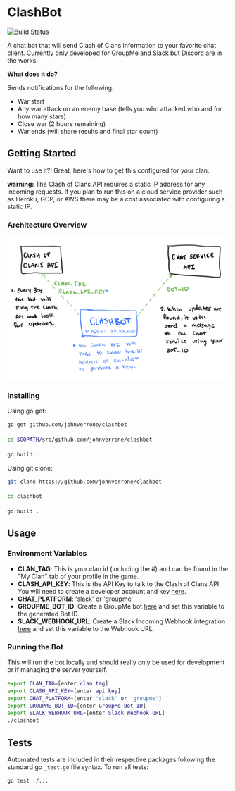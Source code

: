# ClashBot

[![Build Status](https://github.com/johnverrone/ClashBot/workflows/Go/badge.svg)](https://github.com/johnverrone/ClashBot/actions)

A chat bot that will send Clash of Clans information to your favorite chat client. Currently only developed for GroupMe and Slack but Discord are in the works.

**What does it do?**

Sends notifications for the following:

- War start
- Any war attack on an enemy base (tells you who attacked who and for how many stars)
- Close war (2 hours remaining)
- War ends (will share results and final star count)

## Getting Started

Want to use it?! Great, here's how to get this configured for your clan.

**warning:** The Clash of Clans API requires a static IP address for any incoming requests. If you plan to run this on a cloud service provider such as Heroku, GCP, or AWS there may be a cost associated with configuring a static IP.

### Architecture Overview

![architecture](./docs/architecture.jpeg)

### Installing

Using go get:

```bash
go get github.com/johnverrone/clashbot

cd $GOPATH/src/github.com/johnverrone/clashbot

go build .
```

Using git clone:

```bash
git clone https://github.com/johnverrone/clashbot

cd clashbot

go build .
```

## Usage

### Environment Variables

- **CLAN_TAG**: This is your clan id (including the #) and can be found in the "My Clan" tab of your profile in the game.
- **CLASH_API_KEY**: This is the API Key to talk to the Clash of Clans API. You will need to create a developer account and key [here](https://developer.clashofclans.com/#/new-key).
- **CHAT_PLATFORM**: 'slack' or 'groupme'
- **GROUPME_BOT_ID**: Create a GroupMe bot [here](https://dev.groupme.com/bots) and set this variable to the generated Bot ID.
- **SLACK_WEBHOOK_URL**: Create a Slack Incoming Webhook integration [here](https://api.slack.com/apps) and set this variable to the Webhook URL.

### Running the Bot

This will run the bot locally and should really only be used for development or if managing the server yourself.

```bash
export CLAN_TAG=[enter clan tag]
export CLASH_API_KEY=[enter api key]
export CHAT_PLATFORM=[enter 'slack' or 'groupme']
export GROUPME_BOT_ID=[enter GroupMe Bot ID]
export SLACK_WEBHOOK_URL=[enter Slack Webhook URL]
./clashbot
```

## Tests

Automated tests are included in their respective packages following the standard go `_test.go` file syntax. To run all tests:

```bash
go test ./...
```
